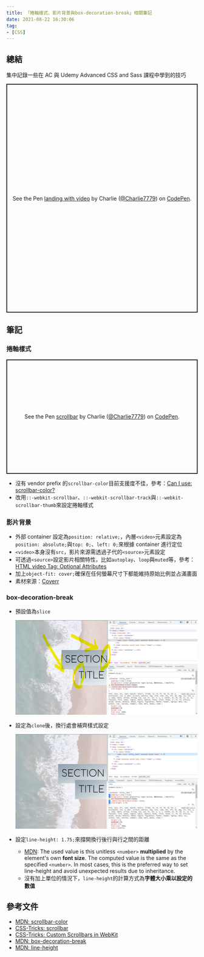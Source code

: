 ```yaml
---
title: 「捲軸樣式、影片背景與box-decoration-break」相關筆記
date: 2021-08-22 16:30:06
tag:
- [CSS]
---
```


## 總結

集中記錄一些在 AC 與 Udemy Advanced CSS and Sass 課程中學到的技巧

<p class="codepen" data-height="600" data-default-tab="css,result" data-slug-hash="LYLPeep" data-user="Charlie7779" style="height: 600px; box-sizing: border-box; display: flex; align-items: center; justify-content: center; border: 2px solid; margin: 1em 0; padding: 1em;">
  <span>See the Pen <a href="https://codepen.io/Charlie7779/pen/LYLPeep">
  landing with video</a> by Charlie (<a href="https://codepen.io/Charlie7779">@Charlie7779</a>)
  on <a href="https://codepen.io">CodePen</a>.</span>
</p>
<script async src="https://cpwebassets.codepen.io/assets/embed/ei.js"></script>

## 筆記

### 捲軸樣式

<p class="codepen" data-height="300" data-default-tab="css,result" data-slug-hash="rNmKexG" data-user="Charlie7779" style="height: 300px; box-sizing: border-box; display: flex; align-items: center; justify-content: center; border: 2px solid; margin: 1em 0; padding: 1em;">
  <span>See the Pen <a href="https://codepen.io/Charlie7779/pen/rNmKexG">
  scrollbar</a> by Charlie (<a href="https://codepen.io/Charlie7779">@Charlie7779</a>)
  on <a href="https://codepen.io">CodePen</a>.</span>
</p>
<script async src="https://cpwebassets.codepen.io/assets/embed/ei.js"></script>

- 沒有 vendor prefix 的`scrollbar-color`目前支援度不佳，參考：[Can I use: scrollbar-color?](https://caniuse.com/?search=scrollbar-color)
- 改用`::-webkit-scrollbar`、`::-webkit-scrollbar-track`與`::-webkit-scrollbar-thumb`來設定捲軸樣式

### 影片背景

- 外部 container 設定為`position: relative;`，內層`<video>`元素設定為`position: absolute;`與`top: 0;`、`left: 0;`來根據 container 進行定位
- `<video>`本身沒有`src`，影片來源需透過子代的`<source>`元素設定
- 可透過`<source>`設定影片相關特性，比如`autoplay`、`loop`與`muted`等，參考：[HTML video Tag: Optional Attributes](https://www.w3schools.com/tags/tag_video.asp)
- 加上`object-fit: cover;`確保在任何螢幕尺寸下都能維持原始比例並占滿畫面
- 素材來源：[Coverr](https://coverr.co/)

### box-decoration-break

- 預設值為`slice`

  ![demo slice](/2021/css-scrollbar-bg-video-box-decoration-break/slice.png)

- 設定為`clone`後，換行處會補齊樣式設定

  ![demo clone](/2021/css-scrollbar-bg-video-box-decoration-break/clone.png)

- 設定`line-height: 1.75;`來撐開換行後行與行之間的距離
  - [MDN](https://developer.mozilla.org/en-US/docs/Web/CSS/line-height#values): The used value is this unitless `<number>` **multiplied** by the element's own **font size**. The computed value is the same as the specified `<number>`. In most cases, this is the preferred way to set line-height and avoid unexpected results due to inheritance.
  - 沒有加上單位的情況下，`line-height`的計算方式為**字體大小乘以設定的數值**

## 參考文件

- [MDN: scrollbar-color](https://developer.mozilla.org/en-US/docs/Web/CSS/scrollbar-color)
- [CSS-Tricks: scrollbar](https://css-tricks.com/almanac/properties/s/scrollbar/)
- [CSS-Tricks: Custom Scrollbars in WebKit](https://css-tricks.com/custom-scrollbars-in-webkit/)
- [MDN: box-decoration-break](https://developer.mozilla.org/en-US/docs/Web/CSS/box-decoration-break)
- [MDN: line-height](https://developer.mozilla.org/en-US/docs/Web/CSS/line-height)
